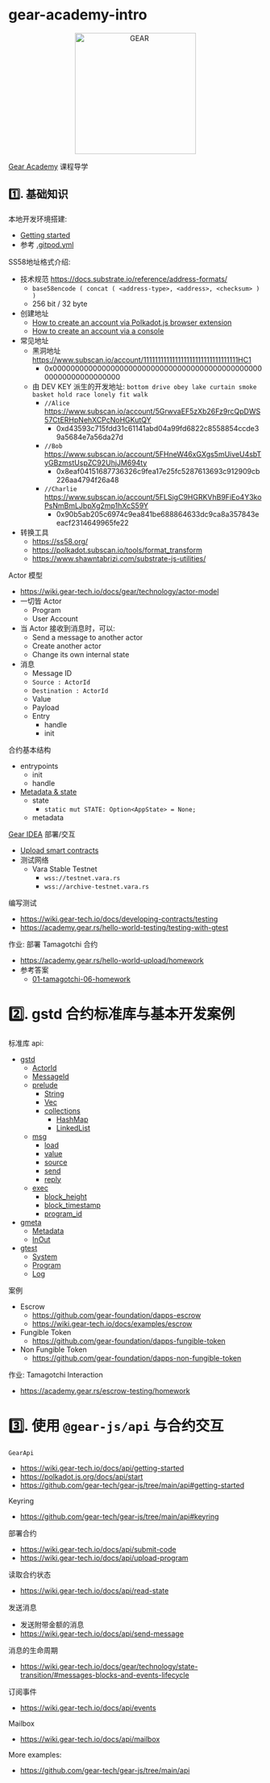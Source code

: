# gear-academy-intro

<p align="center">
  <a href="https://gitpod.io/new/#https://github.com/gearfans/gear-academy-intro">
    <img src="https://gitpod.io/button/open-in-gitpod.svg" width="240" alt="GEAR">
  </a>
</p>

[Gear Academy](https://academy.gear.rs) 课程导学

## 1️⃣. 基础知识

本地开发环境搭建: 
- [Getting started](https://academy.gear.rs/getting-started/getting-started)
- 参考 [.gitpod.yml](.gitpod.yml)

SS58地址格式介绍:
- 技术规范 https://docs.substrate.io/reference/address-formats/
  - `base58encode ( concat ( <address-type>, <address>, <checksum> ) )`
  - 256 bit / 32 byte
- 创建地址
  - [How to create an account via Polkadot.js browser extension](https://academy.gear.rs/substrate-id/polkadot-js)
  - [How to create an account via a console](https://academy.gear.rs/substrate-id/console)
- 常见地址
  - 黑洞地址 https://www.subscan.io/account/111111111111111111111111111111111HC1
    - 0x0000000000000000000000000000000000000000000000000000000000000000
  - 由 DEV KEY 派生的开发地址: `bottom drive obey lake curtain smoke basket hold race lonely fit walk`
    - `//Alice` https://www.subscan.io/account/5GrwvaEF5zXb26Fz9rcQpDWS57CtERHpNehXCPcNoHGKutQY
      - 0xd43593c715fdd31c61141abd04a99fd6822c8558854ccde39a5684e7a56da27d
    - `//Bob` https://www.subscan.io/account/5FHneW46xGXgs5mUiveU4sbTyGBzmstUspZC92UhjJM694ty
      - 0x8eaf04151687736326c9fea17e25fc5287613693c912909cb226aa4794f26a48
    - `//Charlie` https://www.subscan.io/account/5FLSigC9HGRKVhB9FiEo4Y3koPsNmBmLJbpXg2mp1hXcS59Y
      - 0x90b5ab205c6974c9ea841be688864633dc9ca8a357843eeacf2314649965fe22
- 转换工具
  - https://ss58.org/
  - https://polkadot.subscan.io/tools/format_transform
  - https://www.shawntabrizi.com/substrate-js-utilities/

Actor 模型
- https://wiki.gear-tech.io/docs/gear/technology/actor-model
- 一切皆 Actor
  - Program
  - User Account
- 当 Actor 接收到消息时，可以:
  - Send a message to another actor
  - Create another actor
  - Change its own internal state
- 消息
  - Message ID
  - `Source : ActorId`
  - `Destination : ActorId`
  - Value
  - Payload
  - Entry
    - handle
    - init

合约基本结构
- entrypoints
  - init
  - handle
- [Metadata & state](https://academy.gear.rs/hello-world-metadata/metadata-and-state/)
  - state
    - `static mut STATE: Option<AppState> = None;`
  - metadata

[Gear IDEA](https://idea.gear-tech.io/programs) 部署/交互
- [Upload smart contracts](https://wiki.gear-tech.io/docs/developing-contracts/deploy)
- 测试网络
  - Vara Stable Testnet
    - `wss://testnet.vara.rs`
    - `wss://archive-testnet.vara.rs`

编写测试
- https://wiki.gear-tech.io/docs/developing-contracts/testing
- https://academy.gear.rs/hello-world-testing/testing-with-gtest

作业: 部署 Tamagotchi 合约
- https://academy.gear.rs/hello-world-upload/homework
- 参考答案
  - [01-tamagotchi-06-homework](01-tamagotchi-06-homework)

# 2️⃣. gstd 合约标准库与基本开发案例

标准库 api:
- [gstd](https://docs.gear.rs/gstd/index.html)
  - [ActorId](https://docs.gear.rs/gstd/struct.ActorId.html)
  - [MessageId](https://docs.gear.rs/gstd/struct.MessageId.html)
  - [prelude](https://docs.gear.rs/gstd/prelude/index.html)
    - [String](https://docs.gear.rs/gstd/prelude/struct.String.html)
    - [Vec](https://docs.gear.rs/gstd/prelude/struct.Vec.html)
    - [collections](https://docs.gear.rs/gstd/prelude/collections/index.html)
      - [HashMap](https://docs.gear.rs/gstd/prelude/collections/struct.HashMap.html)
      - [LinkedList](https://docs.gear.rs/gstd/prelude/collections/struct.LinkedList.html)
  - [msg](https://docs.gear.rs/gstd/msg/index.html)
    - [load](https://docs.gear.rs/gstd/msg/fn.load.html)
    - [value](https://docs.gear.rs/gstd/msg/fn.value.html)
    - [source](https://docs.gear.rs/gstd/msg/fn.source.html)
    - [send](https://docs.gear.rs/gstd/msg/fn.send.html)
    - [reply](https://docs.gear.rs/gstd/msg/fn.reply.html)
  - [exec](https://docs.gear.rs/gstd/exec/index.html)
    - [block_height](https://docs.gear.rs/gstd/exec/fn.block_height.html)
    - [block_timestamp](https://docs.gear.rs/gstd/exec/fn.block_timestamp.html)
    - [program_id](https://docs.gear.rs/gstd/exec/fn.program_id.html)
- [gmeta](https://docs.gear.rs/gmeta/)
  - [Metadata](https://docs.gear.rs/gmeta/trait.Metadata.html)
  - [InOut](https://docs.gear.rs/gmeta/type.InOut.html)
- [gtest](https://docs.gear.rs/gtest/index.html)
  - [System](https://docs.gear.rs/gtest/struct.System.html)
  - [Program](https://docs.gear.rs/gtest/struct.Program.html)
  - [Log](https://docs.gear.rs/gtest/struct.Log.html)

案例
- Escrow
  - https://github.com/gear-foundation/dapps-escrow
  - https://wiki.gear-tech.io/docs/examples/escrow
- Fungible Token
  - https://github.com/gear-foundation/dapps-fungible-token
- Non Fungible Token
  - https://github.com/gear-foundation/dapps-non-fungible-token

作业: Tamagotchi Interaction
- https://academy.gear.rs/escrow-testing/homework

# 3️⃣. 使用 `@gear-js/api` 与合约交互

`GearApi`
- https://wiki.gear-tech.io/docs/api/getting-started
- https://polkadot.js.org/docs/api/start
- https://github.com/gear-tech/gear-js/tree/main/api#getting-started

Keyring
- https://github.com/gear-tech/gear-js/tree/main/api#keyring

部署合约
- https://wiki.gear-tech.io/docs/api/submit-code
- https://wiki.gear-tech.io/docs/api/upload-program

读取合约状态
- https://wiki.gear-tech.io/docs/api/read-state

发送消息
- 发送附带金额的消息
- https://wiki.gear-tech.io/docs/api/send-message

消息的生命周期
- https://wiki.gear-tech.io/docs/gear/technology/state-transition/#messages-blocks-and-events-lifecycle

订阅事件
- https://wiki.gear-tech.io/docs/api/events

Mailbox
- https://wiki.gear-tech.io/docs/api/mailbox

More examples:
- https://github.com/gear-tech/gear-js/tree/main/api